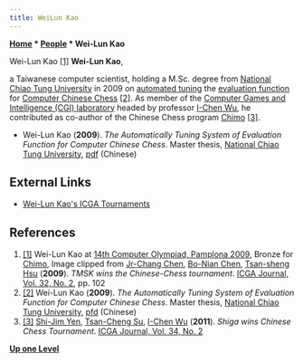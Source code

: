 ```yaml
---
title: WeiLun Kao
---
```

**[Home](Home "Home") \* [People](People "People") \* Wei-Lun Kao**



 [](14th_Computer_Olympiad#ChineseChess "14th Computer Olympiad#ChineseChess") Wei-Lun Kao <a id="cite-note-1" href="#cite-ref-1">[1]</a> 
**Wei-Lun Kao**,  

a Taiwanese computer scientist, holding a M.Sc. degree from [National Chiao Tung University](National_Chiao_Tung_University "National Chiao Tung University") in 2009 on [automated tuning](Automated_Tuning "Automated Tuning") the [evaluation function](Evaluation "Evaluation") for [Computer Chinese Chess](Chinese_Chess "Chinese Chess") <a id="cite-note-2" href="#cite-ref-2">[2]</a>. As member of the [Computer Games and Intelligence (CGI) laboratory](National_Chiao_Tung_University#CGI "National Chiao Tung University") headed by professor [I-Chen Wu](I-Chen_Wu "I-Chen Wu"), he contributed as co-author of the Chinese Chess program [Chimo](index.php?title=Chimo&action=edit&redlink=1 "Chimo (page does not exist)") <a id="cite-note-3" href="#cite-ref-3">[3]</a>. 






* Wei-Lun Kao (**2009**). *The Automatically Tuning System of Evaluation Function for Computer Chinese Chess*. Master thesis, [National Chiao Tung University](National_Chiao_Tung_University "National Chiao Tung University"), [pdf](https://ir.nctu.edu.tw/bitstream/11536/43333/1/553001.pdf) (Chinese)


## External Links


* [Wei-Lun Kao's ICGA Tournaments](https://www.game-ai-forum.org/icga-tournaments/person.php?id=616)


## References


1. <a id="cite-ref-1" href="#cite-note-1">[1]</a> Wei-Lun Kao at [14th Computer Olympiad, Pamplona 2009](14th_Computer_Olympiad#ChineseChess "14th Computer Olympiad"), Bronze for [Chimo](index.php?title=Chimo&action=edit&redlink=1 "Chimo (page does not exist)"), Image clipped from [Jr-Chang Chen](Jr-Chang_Chen "Jr-Chang Chen"), [Bo-Nian Chen](Bo-Nian_Chen "Bo-Nian Chen"), [Tsan-sheng Hsu](Tsan-sheng_Hsu "Tsan-sheng Hsu") (**2009**). *TMSK wins the Chinese-Chess tournament*. [ICGA Journal, Vol. 32, No. 2](ICGA_Journal#32_2 "ICGA Journal"), pp. 102
2. <a id="cite-ref-2" href="#cite-note-2">[2]</a> Wei-Lun Kao (**2009**). *The Automatically Tuning System of Evaluation Function for Computer Chinese Chess*. Master thesis, [National Chiao Tung University](National_Chiao_Tung_University "National Chiao Tung University"), [pfd](https://ir.nctu.edu.tw/bitstream/11536/43333/1/553001.pdf) (Chinese)
3. <a id="cite-ref-3" href="#cite-note-3">[3]</a> [Shi-Jim Yen](Shi-Jim_Yen "Shi-Jim Yen"), [Tsan-Cheng Su](index.php?title=Tsan-Cheng_Su&action=edit&redlink=1 "Tsan-Cheng Su (page does not exist)"), [I-Chen Wu](I-Chen_Wu "I-Chen Wu") (**2011**). *Shiga wins Chinese Chess Tournament*. [ICGA Journal, Vol. 34, No. 2](ICGA_Journal#34_2 "ICGA Journal")

**[Up one Level](People "People")**







 
